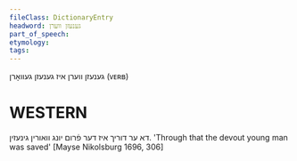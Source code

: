 ```yaml
---
fileClass: DictionaryEntry
headword: גענעזן ווערן
part_of_speech: 
etymology: 
tags: 
---
```

גענעזן ווערן
איז גענעזן געוואָרן
(ᴠᴇʀʙ)

WESTERN
========

דא ער דוריך איז דער פֿרום יונג וואורין גינעזין.
'Through that the devout young man was saved'
[Mayse Nikolsburg 1696, 306]